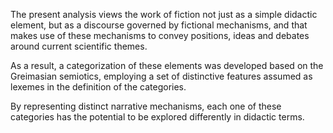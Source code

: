  The present analysis views the work of fiction not just as a simple didactic element, but as a discourse governed by fictional mechanisms, and that makes use of these mechanisms to convey positions, ideas and debates around current scientific themes.
 
 As a result, a categorization of these elements was developed based on the Greimasian semiotics, employing a set of distinctive features assumed as lexemes in the definition of the categories.
 
 By representing distinct narrative mechanisms, each one of these categories has the potential to be explored differently in didactic terms.

